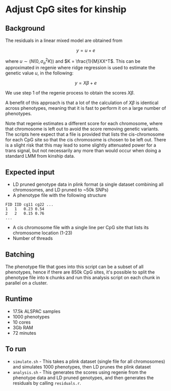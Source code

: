 # Adjust CpG sites for kinship

## Background

The residuals in a linear mixed model are obtained from

$$
y = u + e
$$

where $u \sim (N(0, \sigma^2_a K))$ and $K = \frac{1}{M}XX^T$. This can be approximated in regenie where ridge regression is used to estimate the genetic value $u$, in the following:

$$
y = X\beta + e
$$

We use step 1 of the regenie process to obtain the scores $X\beta$. 

A benefit of this approach is that a lot of the calculation of $X\beta$ is identical across phenotypes, meaning that it is fast to perform it on a large number of phenotypes.

Note that regenie estimates a different score for each chromosome, where that chromosome is left out to avoid the score removing genetic variants. The scripts here expect that a file is provided that lists the cis-chromosome for each CpG site so that the cis chromosome is chosen to be left out. There is a slight risk that this may lead to some slightly attenuated power for a trans signal, but not necessarily any more than would occur when doing a standard LMM from kinship data.

## Expected input

- LD pruned genotype data in plink format (a single dataset combining all chromosomes, and LD pruned to ~50k SNPs)
- A phenotype file with the following structure

```
FID IID cg11 cg22 ...
1   1   0.23 0.54
2   2   0.15 0.76
...
```

- A cis chromosome file with a single line per CpG site that lists its chromosome location (1-23)
- Number of threads

## Batching

The phenotype file that goes into this script can be a subset of all phenotypes, hence if there are 850k CpG sites, it's possible to split the phenotype file into `N` chunks and run this analysis script on each chunk in parallel on a cluster. 

## Runtime

- 17.5k ALSPAC samples
- 1000 phenotypes
- 10 cores
- 3Gb RAM
- 72 minutes

## To run

- `simulate.sh` - This takes a plink dataset (single file for all chromosomes) and simulates 1000 phenotypes, then LD prunes the plink dataset
- `analysis.sh` - This generates the scores using regenie from the phenotype data and LD pruned genotypes, and then generates the residuals by calling `residuals.r`.

